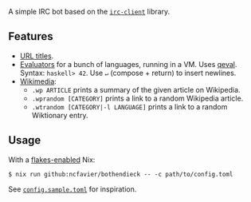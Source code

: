 A simple IRC bot based on the [`irc-client`](https://hackage.haskell.org/package/irc-client) library.

## Features

- [URL titles](https://github.com/ncfavier/bothendieck/blob/main/src/Parts/URL.hs).
- [Evaluators](https://github.com/ncfavier/bothendieck/blob/main/src/Parts/Eval.hs) for a bunch of languages, running in a VM. Uses [qeval](https://github.com/tilpner/qeval). Syntax: `haskell> 42`. Use `↵` (compose + return) to insert newlines.
- [Wikimedia](https://github.com/ncfavier/bothendieck/blob/main/src/Parts/Wikimedia.hs):
  - `.wp ARTICLE` prints a summary of the given article on Wikipedia.
  - `.wprandom [CATEGORY]` prints a link to a random Wikipedia article.
  - `.wtrandom [CATEGORY|-l LANGUAGE]` prints a link to a random Wiktionary entry.

## Usage

With a [flakes-enabled](https://nixos.wiki/wiki/Flakes#Enable_flakes) Nix:

```console
$ nix run github:ncfavier/bothendieck -- -c path/to/config.toml
```

See [`config.sample.toml`](https://github.com/ncfavier/bothendieck/blob/main/config.sample.toml) for inspiration.
